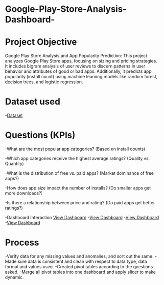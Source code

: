 # Google-Play-Store-Analysis-Dashboard-
# Project Objective
Google Play Store Analysis and App Popularity Prediction: This project analyzes Google Play Store apps, focusing on sizing and pricing strategies. It includes bigram analysis of user reviews to discern patterns in user behavior and attributes of good or bad apps. Additionally, it predicts app popularity (install count) using machine learning models like random forest, decision trees, and logistic regression. ​
# Dataset used
-<a href="https://github.com/Kaviya-Analyst/Data-Analyst-Dashboard-/blob/main/README.md">Dataset</a>


# Questions (KPIs)

-What are the most popular app categories? (Based on install counts)

-Which app categories receive the highest average ratings? (Quality vs. Quantity)

-What is the distribution of free vs. paid apps? (Market dominance of free apps?)

-How does app size impact the number of installs? (Do smaller apps get more downloads?)

-Is there a relationship between price and rating? (Do paid apps get better ratings?)

-Dashboard Interaction <a href="https://github.com/Kaviya-Analyst/Data-Analyst-Dashboard-/blob/main/download%20(1).png">View Dashboard</a>
-<a href="https://github.com/Kaviya-Analyst/Data-Analyst-Dashboard-/blob/main/download%20(2).png">View Dashboard</a>
-<a href="https://github.com/Kaviya-Analyst/Data-Analyst-Dashboard-/blob/main/download%20(3).png">View Dashboard</a>
-<a href="https://github.com/Kaviya-Analyst/Data-Analyst-Dashboard-/blob/main/download%20(4).png">View Dashboard</a>

# Process

-Verify data for any missing values and anomalies, and sort out the same.
-Made sure data is consistent and clean with respect to data type, data format and values used.
-Created pivot tables according to the questions asked.
-Merge all pivot tables into one dashboard and apply slicer to make dynamic.

